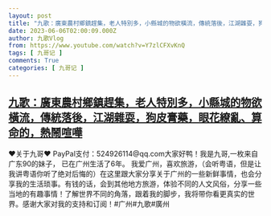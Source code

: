 ```yaml
---
layout: post
title: "九歌：廣東農村鄉鎮趕集，老人特別多，小縣城的物欲橫流，傳統落後，江湖雜耍，狗皮膏藥，眼花繚亂、算命的，熱鬧喧嘩"
date: 2023-06-06T02:00:09.000Z
author: 九歌Vlog
from: https://www.youtube.com/watch?v=Y7zlCFXvKnQ
tags: [ 九哥记 ]
comments: True
categories: [ 九哥记 ]
---
```

<!--1686016809000-->
[九歌：廣東農村鄉鎮趕集，老人特別多，小縣城的物欲橫流，傳統落後，江湖雜耍，狗皮膏藥，眼花繚亂、算命的，熱鬧喧嘩](https://www.youtube.com/watch?v=Y7zlCFXvKnQ)
------

<div>
♥关于九哥♥ PayPal支付：524926114@qq.com大家好鸭！我是九哥,一枚来自广东90的妹子， 已在广州生活了6年。 我爱广州，喜欢旅游，（会听粤语，但是让我讲粤语你听了绝对后悔的）在这里跟大家分享关于广州的一些新鲜事情，也会分享我的生活琐事。有钱的话，会到其他地方旅游，体验不同的人文风俗，分享一些当地的有趣事情！了解世界不同的角落，跟着我的脚步，我将带你看更真实的世界。感谢大家对我的支持和订阅！#广州#九歌#廣州
</div>
